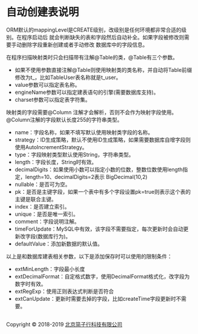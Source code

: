 # 自动创建表说明

ORM默认的mappingLevel是CREATE级别，改级别是任何环境都非常合适的级别。在程序启动后
就会判断缺失的表和字段然后自动补全。如果字段被修改则需要手动删除字段重新创建或者手动修改
数据库中的字段信息。

在程序扫描映射类时只会扫描带有注解@Table的类，@Table有三个参数。
* 如果不使用参数直接注解@Table则使用映射类的类名称，并自动将Table前缀修改为t_，比如TableUser表名称就是t_user。
* value参数可以指定表名称。
* engineName参数可以指定建表语句的引擎(需要数据库支持)。
* charset参数可以指定表字符集。

映射类的字段需要@Column 注解才会解析，否则不会作为映射字段使用。@Column注解的字段默认长度255的字符串类型。
* name：字段名称，如果不填写默认使用映射类字段的名称。
* strategy：ID生成策略，默认不使用ID生成策略，如果需要数据库自增字段则使用AutoIncrementStrategy。
* type：字段映射类型默认使用String，字符串类型。
* length：字段长度，String时有效。
* decimalDigits：如果使用小数可以指定小数的位数，整数位数使用length指定，length=10、decimalDigits=2表示
BigDecimal(10,2)
* nullable：是否可为空。
* pk：是否是主键字段，如果一个表中有多个字段设置pk=true则表示这个表的主键是联合主键。
* index：是否建立索引。
* unique：是否是唯一索引。
* comment：字段说明注解。
* timeForUpdate：MySQL中有效，该字段不需要指定，每次更新时会自动更新改字段(数据库行为)。
* defaultValue：添加新数据的默认值。

以上是和数据库建表相关参数，以下是添加保存时可以使用的限制条件：
* extMinLength：字段最小长度
* extDecimalFormat：自定格式数字，使用DecimalFormat格式化，改字段为数字时有效。
* extRegExp：使用正则表达式判断是否符合
* extCanUpdate：更新时需要去掉的字段，比如createTime字段更新时不需要。

## 
Copyright © 2018-2019 [北京简子行科技有限公司](https://www.jianzixing.com.cn)
